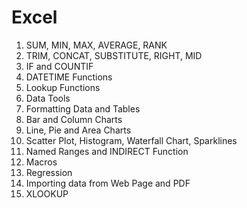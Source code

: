 # Excel

1) SUM, MIN, MAX, AVERAGE, RANK
2) TRIM, CONCAT, SUBSTITUTE, RIGHT, MID
3) IF and COUNTIF
4) DATETIME Functions
5) Lookup Functions
6) Data Tools
7) Formatting Data and Tables
8) Bar and Column Charts
9) Line, Pie and Area Charts
10) Scatter Plot, Histogram, Waterfall Chart, Sparklines
11) Named Ranges and INDIRECT Function
12) Macros
13) Regression
14) Importing data from Web Page and PDF
15) XLOOKUP

